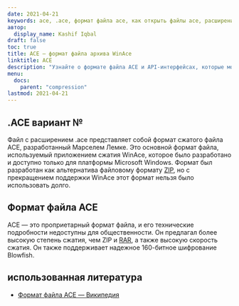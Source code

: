 ```yaml
---
date: 2021-04-21
keywords: ace, .ace, формат файла ace, как открыть файлы ace, расширение .ace, расширение ace
автор:
  display_name: Kashif Iqbal
draft: false
toc: true
title: ACE — формат файла архива WinAce
linktitle: ACE
description: "Узнайте о формате файла ACE и API-интерфейсах, которые могут создавать и открывать файлы ACE."
menu:
  docs:
    parent: "compression"
lastmod: 2021-04-21
---
```


## .ACE вариант №

Файл с расширением .ace представляет собой формат сжатого файла ACE, разработанный Марселем Лемке. Это основной формат файла, используемый приложением сжатия WinAce, которое было разработано и доступно только для платформы Microsoft Windows. Формат был разработан как альтернатива файловому формату [ZIP](/ru/compression/zip/), но с прекращением поддержки WinAce этот формат нельзя было использовать долго.

## Формат файла ACE

ACE — это проприетарный формат файла, и его технические подробности недоступны для общественности. Он предлагал более высокую степень сжатия, чем ZIP и [RAR](/ru/compression/rar/), а также высокую скорость сжатия. Он также поддерживает надежное 160-битное шифрование Blowfish.

## использованная литература

- [Формат файла ACE — Википедия](https://en.wikipedia.org/wiki/ACE_(compressed_file_format))

